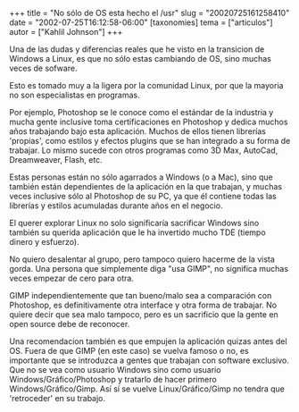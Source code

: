 +++
title = "No sólo de OS esta hecho el /usr"
slug = "20020725161258410"
date = "2002-07-25T16:12:58-06:00"
[taxonomies]
tema = ["articulos"]
autor = ["Kahlil Johnson"]
+++

Una de las dudas y diferencias reales que he visto en la transicion de
Windows a Linux, es que no sólo estas cambiando de OS, sino muchas veces
de sofware.

Esto es tomado muy a la ligera por la comunidad Linux, por que la
mayoria no son especialistas en programas.

<!-- more -->
Por ejemplo, Photoshop se le conoce como el estándar de la industria y
mucha gente inclusive toma certificaciones en Photoshop y dedica muchos
años trabajando bajo esta aplicación. Muchos de ellos tienen librerías
'propias', como estilos y efectos plugins que se han integrado a su
forma de trabajar. Lo mismo sucede con otros programas como 3D Max,
AutoCad, Dreamweaver, Flash, etc.

Estas personas están no sólo agarrados a Windows (o a Mac), sino que
también están dependientes de la aplicación en la que trabajan, y muchas
veces inclusive sólo al Photoshop de su PC, ya que él contiene todas las
librerías y estilos acumuladas durante años en el negocio.

El querer explorar Linux no solo significaría sacrificar Windows sino
también su querida aplicación que le ha invertido mucho TDE (tiempo
dinero y esfuerzo).

No quiero desalentar al grupo, pero tampoco quiero hacerme de la vista
gorda. Una persona que simplemente diga &quot;usa GIMP&quot;, no
significa muchas veces empezar de cero para otra.

GIMP independientemente que tan bueno/malo sea a comparación con
Photoshop, es definitivamente otra interface y otra forma de trabajar.
No quiere decir que sea malo tampoco, pero es un sacrificio que la gente
en open source debe de reconocer.

Una recomendacion también es que empujen la aplicación quizas antes del
OS. Fuera de que GIMP (en este caso) se vuelva famoso o no, es
importante que se introduzca a gentes que trabajan con software
exclusivo. Que no se vea como usuario Windows sino como usuario
Windows/Gráfico/Photoshop y tratarlo de hacer primero
Windows/Gráfico/Gimp. Así sí se vuelve Linux/Gráfico/Gimp no tendra que
'retroceder' en su trabajo.

